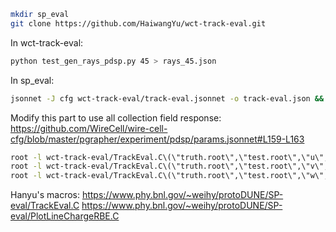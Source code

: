

```bash
mkdir sp_eval
git clone https://github.com/HaiwangYu/wct-track-eval.git
```

In wct-track-eval:
```bash
python test_gen_rays_pdsp.py 45 > rays_45.json
```

In sp_eval:
```bash
jsonnet -J cfg wct-track-eval/track-eval.jsonnet -o track-eval.json && wire-cell -l stdout:info -c track-eval.json
```

Modify this part to use all collection field response:
https://github.com/WireCell/wire-cell-cfg/blob/master/pgrapher/experiment/pdsp/params.jsonnet#L159-L163


```bash
root -l wct-track-eval/TrackEval.C\(\"truth.root\",\"test.root\",\"u\",45\)
root -l wct-track-eval/TrackEval.C\(\"truth.root\",\"test.root\",\"v\",45\)
root -l wct-track-eval/TrackEval.C\(\"truth.root\",\"test.root\",\"w\",45\)
```


Hanyu's macros:
https://www.phy.bnl.gov/~weihy/protoDUNE/SP-eval/TrackEval.C
https://www.phy.bnl.gov/~weihy/protoDUNE/SP-eval/PlotLineChargeRBE.C
